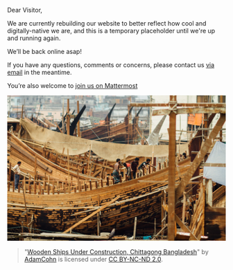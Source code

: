 Dear Visitor, 

We are currently rebuilding our website to better reflect how cool and digitally-native we are, and this is a temporary placeholder until we're up and running again.

We’ll be back online asap!

If you have any questions, comments or concerns, please contact us [via email](mailto:office@young-pirates.eu) in the meantime.

You’re also welcome to [join us on Mattermost](https://mattermost.european-pirateparty.eu/signup_user_complete/?id=o16bj18phtr75jxhmqd8h7qafw&sbr=su)


![Wooden Ships Under Construction, Chittagong Bangladesh](construction.jpg)
> "[Wooden Ships Under Construction, Chittagong Bangladesh](https://www.flickr.com/photos/96142515@N00/48796499543)" by [AdamCohn](https://www.flickr.com/photos/96142515@N00) is licensed under [CC BY-NC-ND 2.0](https://creativecommons.org/licenses/by-nc-nd/2.0/?ref=openverse).
